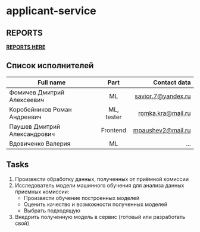# applicant-service

## REPORTS

**[REPORTS HERE](https://github.com/SaviorD7/applicant-service/tree/main/reports)** 

## Список исполнителей

| Full name                    |  Part         | Contact data       |
| -----------------------------|:-------------:| ------------------:|
| Фомичев Дмитрий Алексеевич   | ML            | savior.7@yandex.ru |
| Коробейников Роман Андреевич | ML, tester    | romka.kra@mail.ru  |
| Паушев Дмитрий Александрович | Frontend      | mpaushev2@mail.ru  |
| Вдовиченко Валерия           | ML            |    ...             |

## Tasks

1. Произвести обработку данных, полученных от приёмной комиссии
2. Исследователь модели машинного обучения для анализа данных приемных комиссии:
      * Произвести обучение построенных моделей
      * Оценить качество и возможности полученных моделей
      * Выбрать подходящую
3. Внедрить полученную модель в сервис (готовый или разработать свой)

